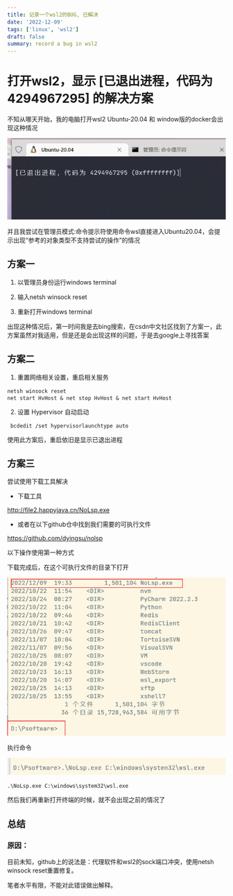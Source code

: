 ```yaml
---
title: 记录一个wsl2的BUG, 已解决
date: '2022-12-09'
tags: ['linux', 'wsl2']
draft: false
summary: record a bug in wsl2
---
```


# 打开wsl2，显示 [已退出进程，代码为 4294967295] 的解决方案

不知从哪天开始，我的电脑打开wsl2 Ubuntu-20.04 和 window版的docker会出现这种情况

![image-20221209102257252](https://raw.githubusercontent.com/XIAOZHUXUEJAVA/GraphBed/main/img/202212091022318.png)

并且我尝试在管理员模式:命令提示符使用命令wsl直接进入Ubuntu20.04，会提示出现“参考的对象类型不支持尝试的操作”的情况

## 方案一

1. 以管理员身份运行windows terminal

2. 输入netsh winsock reset

3. 重新打开windows terminal

 出现这种情况后，第一时间我是去bing搜索，在csdn中文社区找到了方案一，此方案虽然对我适用，但是还是会出现这样的问题，于是去google上寻找答案

## 方案二

1. 重置网络相关设置，重启相关服务

```shell
netsh winsock reset
net start HvHost & net stop HvHost & net start HvHost
```

2. 设置 Hypervisor 自动启动

```shell
 bcdedit /set hypervisorlaunchtype auto
```

使用此方案后，重启依旧是显示已退出进程

## 方案三

尝试使用下载工具解决

* 下载工具

 http://file2.happyjava.cn/NoLsp.exe

* 或者在以下github仓中找到我们需要的可执行文件

https://github.com/dyingsu/nolsp

以下操作使用第一种方式

下载完成后，在这个可执行文件的目录下打开

![image-20221209195743964](https://raw.githubusercontent.com/XIAOZHUXUEJAVA/GraphBed/main/img/202212091957028.png)

执行命令

![image-20221209195907759](https://raw.githubusercontent.com/XIAOZHUXUEJAVA/GraphBed/main/img/202212091959789.png)

```shell
.\NoLsp.exe C:\windows\system32\wsl.exe
```

然后我们再重新打开终端的时候，就不会出现之前的情况了

## 总结

### 原因：

目前未知，github上的说法是：代理软件和wsl2的sock端口冲突，使用netsh winsock reset重置修复。

笔者水平有限，不能对此错误做出解释。













